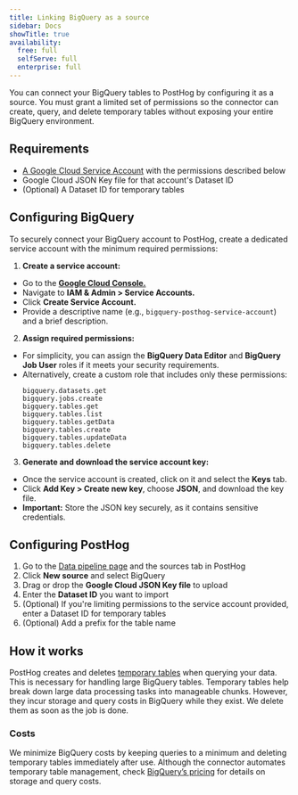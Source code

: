 ```yaml
---
title: Linking BigQuery as a source
sidebar: Docs
showTitle: true
availability:
  free: full
  selfServe: full
  enterprise: full
---
```


You can connect your BigQuery tables to PostHog by configuring it as a source. You must grant a limited set of permissions so the connector can create, query, and delete temporary tables without exposing your entire BigQuery environment.

## Requirements

- [A Google Cloud Service Account](https://cloud.google.com/iam/docs/service-account-overview) with the permissions described below
- Google Cloud JSON Key file for that account's Dataset ID
- (Optional) A Dataset ID for temporary tables

## Configuring BigQuery

To securely connect your BigQuery account to PostHog, create a dedicated service account with the minimum required permissions:

1. **Create a service account:**
- Go to the [**Google Cloud Console.**](https://console.cloud.google.com/)
- Navigate to **IAM & Admin > Service Accounts.**
- Click **Create Service Account.**
- Provide a descriptive name (e.g., `bigquery-posthog-service-account`) and a brief description.
2. **Assign required permissions:**
- For simplicity, you can assign the **BigQuery Data Editor** and **BigQuery Job User** roles if it meets your security requirements.
- Alternatively, create a custom role that includes only these permissions:
    ```
    bigquery.datasets.get
    bigquery.jobs.create
    bigquery.tables.get
    bigquery.tables.list
    bigquery.tables.getData
    bigquery.tables.create
    bigquery.tables.updateData
    bigquery.tables.delete
    ```
3. **Generate and download the service account key:**
- Once the service account is created, click on it and select the **Keys** tab.
- Click **Add Key > Create new key**, choose **JSON**, and download the key file.
- **Important:** Store the JSON key securely, as it contains sensitive credentials.

## Configuring PostHog

1. Go to the [Data pipeline page](https://us.posthog.com/pipeline/sources) and the sources tab in PostHog
2. Click **New source** and select BigQuery
3. Drag or drop the **Google Cloud JSON Key file** to upload
4. Enter the **Dataset ID** you want to import
5. (Optional) If you're limiting permissions to the service account provided, enter a Dataset ID for temporary tables
6. (Optional) Add a prefix for the table name

## How it works

PostHog creates and deletes [temporary tables](https://cloud.google.com/bigquery/docs/writing-results#temporary_and_permanent_tables) when querying your data. This is necessary for handling large BigQuery tables.
Temporary tables help break down large data processing tasks into manageable chunks. However, they incur storage and query costs in BigQuery while they exist. We delete them as soon as the job is done.

### Costs

We minimize BigQuery costs by keeping queries to a minimum and deleting temporary tables immediately after use. Although the connector automates temporary table management, check [BigQuery’s pricing](https://cloud.google.com/bigquery/pricing) for details on storage and query costs.